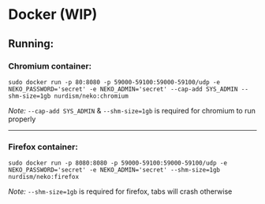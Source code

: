 # Docker (WIP)

## Running:
### Chromium container:
```
sudo docker run -p 80:8080 -p 59000-59100:59000-59100/udp -e NEKO_PASSWORD='secret' -e NEKO_ADMIN='secret' --cap-add SYS_ADMIN --shm-size=1gb nurdism/neko:chromium
```
*Note:* `--cap-add SYS_ADMIN` & `--shm-size=1gb` is required for chromium to run properly

----
### Firefox container:
```
sudo docker run -p 8080:8080 -p 59000-59100:59000-59100/udp -e NEKO_PASSWORD='secret' -e NEKO_ADMIN='secret' --shm-size=1gb nurdism/neko:firefox 
```
*Note:* `--shm-size=1gb` is required for firefox, tabs will crash otherwise